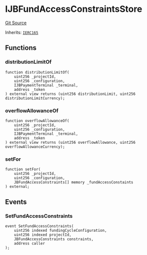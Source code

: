 # IJBFundAccessConstraintsStore

[Git Source](https://github.com/jbx-protocol/juice-contracts-v3/blob/49815b2e30771277ff493d21f7c8451159bbbe6a/contracts/interfaces/IJBFundAccessConstraintsStore.sol)

Inherits: [`IERC165`](https://docs.openzeppelin.com/contracts/4.x/api/utils#IERC165)

## Functions

### distributionLimitOf

```solidity
function distributionLimitOf(
    uint256 _projectId,
    uint256 _configuration,
    IJBPaymentTerminal _terminal,
    address _token
) external view returns (uint256 distributionLimit, uint256 distributionLimitCurrency);
```

### overflowAllowanceOf

```solidity
function overflowAllowanceOf(
    uint256 _projectId,
    uint256 _configuration,
    IJBPaymentTerminal _terminal,
    address _token
) external view returns (uint256 overflowAllowance, uint256 overflowAllowanceCurrency);
```

### setFor

```solidity
function setFor(
    uint256 _projectId,
    uint256 _configuration,
    JBFundAccessConstraints[] memory _fundAccessConstaints
) external;
```

## Events

### SetFundAccessConstraints

```solidity
event SetFundAccessConstraints(
    uint256 indexed fundingCycleConfiguration,
    uint256 indexed projectId,
    JBFundAccessConstraints constraints,
    address caller
);
```
